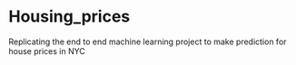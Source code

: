 # Housing_prices
Replicating the end to end machine learning project to make prediction for house prices in NYC
